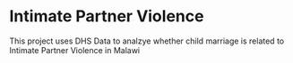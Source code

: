 # Intimate Partner Violence
This project uses DHS Data to analzye whether child marriage is related to Intimate Partner Violence in Malawi

